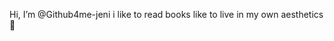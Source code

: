  Hi, I’m @Github4me-jeni
 i like to read books
like to live in my own aesthetics🎀


<!---
Github4me-jeni/Github4me-jeni is a ✨ special ✨ repository because its `README.md` (this file) appears on your GitHub profile.
You can click the Preview link to take a look at your changes.
--->
